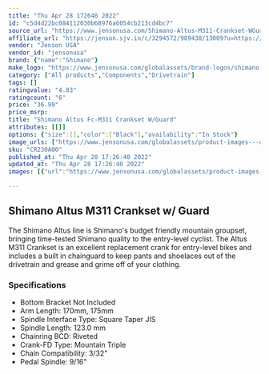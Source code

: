 ```yaml
---
title: "Thu Apr 28 172640 2022"
id: "c5d4d22bc084112030b68976a6054cb213cd4bc7"
source_url: "https://www.jensonusa.com/Shimano-Altus-M311-Crankset-WGuard"
affiliate_url: "https://jenson.sjv.io/c/3294572/989438/13009?u=https://www.jensonusa.com/Shimano-Altus-M311-Crankset-WGuard"
vendor: "Jenson USA"
vendor_id: "jensonusa"
brand: {"name":"Shimano"}
make_logo: "https://www.jensonusa.com/globalassets/brand-logos/shimano.jpg"
category: ["All products","Components","Drivetrain"]
tags: []
ratingvalue: "4.83"
ratingcount: "6"
price: "36.99"
price_msrp: 
title: "Shimano Altus Fc-M311 Crankset W/Guard"
attributes: [[]]
options: {"size":[],"color":["Black"],"availability":"In Stock"}
image_urls: ["https://www.jensonusa.com/globalassets/product-images---all-assets/shimano/cr230a00-black.jpg"]
sku: "CR230A00"
published_at: "Thu Apr 28 17:26:40 2022"
updated_at: "Thu Apr 28 17:26:40 2022"
images: [{"url":"https://www.jensonusa.com/globalassets/product-images---all-assets/shimano/cr230a00-black.jpg","path":"full/abb71d46dcad17ae9dccb03758e111fe7b514f0d.jpg","checksum":"a0345d24d996abe5dc468a115ecfb381","status":"downloaded"}]

---
```

## Shimano Altus M311 Crankset w/ Guard

The Shimano Altus line is Shimano's budget friendly mountain groupset,
bringing time-tested Shimano quality to the entry-level cyclist. The Altus
M311 Crankset is an excellent replacement crank for entry-level bikes and
includes a built in chainguard to keep pants and shoelaces out of the
drivetrain and grease and grime off of your clothing.  

### Specifications

  * Bottom Bracket Not Included
  * Arm Length: 170mm, 175mm
  * Spindle Interface Type: Square Taper JIS
  * Spindle Length: 123.0 mm
  * Chainring BCD: Riveted
  * Crank-FD Type: Mountain Triple
  * Chain Compatibility: 3/32"
  * Pedal Spindle: 9/16"

